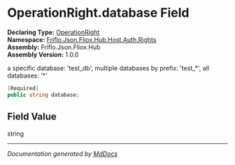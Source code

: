 ﻿<!--  
  <auto-generated>   
    The contents of this file were generated by a tool.  
    Changes to this file may be list if the file is regenerated  
  </auto-generated>   
-->

# OperationRight.database Field

**Declaring Type:** [OperationRight](../index.md)  
**Namespace:** [Friflo.Json.Fliox.Hub.Host.Auth.Rights](../../index.md)  
**Assembly:** Friflo.Json.Fliox.Hub  
**Assembly Version:** 1.0.0

a specific database: 'test\_db', multiple databases by prefix: 'test\_\*', all databases: '\*'

```csharp
[Required]
public string database;
```

## Field Value

string

___

*Documentation generated by [MdDocs](https://github.com/ap0llo/mddocs)*
